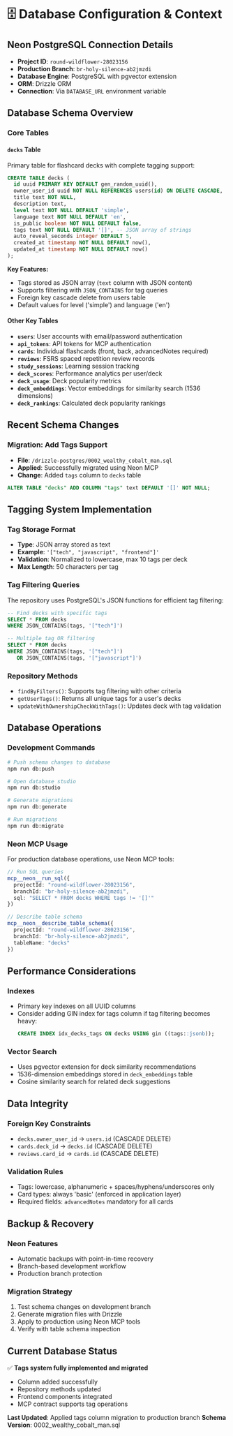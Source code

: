 # 🗄️ Database Configuration & Context

## Neon PostgreSQL Connection Details

- **Project ID**: `round-wildflower-28023156`
- **Production Branch**: `br-holy-silence-ab2jmzdi`
- **Database Engine**: PostgreSQL with pgvector extension
- **ORM**: Drizzle ORM
- **Connection**: Via `DATABASE_URL` environment variable

## Database Schema Overview

### Core Tables

#### `decks` Table
Primary table for flashcard decks with complete tagging support:

```sql
CREATE TABLE decks (
  id uuid PRIMARY KEY DEFAULT gen_random_uuid(),
  owner_user_id uuid NOT NULL REFERENCES users(id) ON DELETE CASCADE,
  title text NOT NULL,
  description text,
  level text NOT NULL DEFAULT 'simple',
  language text NOT NULL DEFAULT 'en',
  is_public boolean NOT NULL DEFAULT false,
  tags text NOT NULL DEFAULT '[]', -- JSON array of strings
  auto_reveal_seconds integer DEFAULT 5,
  created_at timestamp NOT NULL DEFAULT now(),
  updated_at timestamp NOT NULL DEFAULT now()
);
```

**Key Features:**
- Tags stored as JSON array (`text` column with JSON content)
- Supports filtering with `JSON_CONTAINS` for tag queries
- Foreign key cascade delete from users table
- Default values for level ('simple') and language ('en')

#### Other Key Tables

- **`users`**: User accounts with email/password authentication
- **`api_tokens`**: API tokens for MCP authentication
- **`cards`**: Individual flashcards (front, back, advancedNotes required)
- **`reviews`**: FSRS spaced repetition review records
- **`study_sessions`**: Learning session tracking
- **`deck_scores`**: Performance analytics per user/deck
- **`deck_usage`**: Deck popularity metrics
- **`deck_embeddings`**: Vector embeddings for similarity search (1536 dimensions)
- **`deck_rankings`**: Calculated deck popularity rankings

## Recent Schema Changes

### Migration: Add Tags Support
- **File**: `/drizzle-postgres/0002_wealthy_cobalt_man.sql`
- **Applied**: Successfully migrated using Neon MCP
- **Change**: Added `tags` column to `decks` table

```sql
ALTER TABLE "decks" ADD COLUMN "tags" text DEFAULT '[]' NOT NULL;
```

## Tagging System Implementation

### Tag Storage Format
- **Type**: JSON array stored as text
- **Example**: `'["tech", "javascript", "frontend"]'`
- **Validation**: Normalized to lowercase, max 10 tags per deck
- **Max Length**: 50 characters per tag

### Tag Filtering Queries
The repository uses PostgreSQL's JSON functions for efficient tag filtering:

```sql
-- Find decks with specific tags
SELECT * FROM decks
WHERE JSON_CONTAINS(tags, '["tech"]')

-- Multiple tag OR filtering
SELECT * FROM decks
WHERE JSON_CONTAINS(tags, '["tech"]')
   OR JSON_CONTAINS(tags, '["javascript"]')
```

### Repository Methods
- `findByFilters()`: Supports tag filtering with other criteria
- `getUserTags()`: Returns all unique tags for a user's decks
- `updateWithOwnershipCheckWithTags()`: Updates deck with tag validation

## Database Operations

### Development Commands
```bash
# Push schema changes to database
npm run db:push

# Open database studio
npm run db:studio

# Generate migrations
npm run db:generate

# Run migrations
npm run db:migrate
```

### Neon MCP Usage
For production database operations, use Neon MCP tools:

```typescript
// Run SQL queries
mcp__neon__run_sql({
  projectId: "round-wildflower-28023156",
  branchId: "br-holy-silence-ab2jmzdi",
  sql: "SELECT * FROM decks WHERE tags != '[]'"
})

// Describe table schema
mcp__neon__describe_table_schema({
  projectId: "round-wildflower-28023156",
  branchId: "br-holy-silence-ab2jmzdi",
  tableName: "decks"
})
```

## Performance Considerations

### Indexes
- Primary key indexes on all UUID columns
- Consider adding GIN index for tags column if tag filtering becomes heavy:
  ```sql
  CREATE INDEX idx_decks_tags ON decks USING gin ((tags::jsonb));
  ```

### Vector Search
- Uses pgvector extension for deck similarity recommendations
- 1536-dimension embeddings stored in `deck_embeddings` table
- Cosine similarity search for related deck suggestions

## Data Integrity

### Foreign Key Constraints
- `decks.owner_user_id` → `users.id` (CASCADE DELETE)
- `cards.deck_id` → `decks.id` (CASCADE DELETE)
- `reviews.card_id` → `cards.id` (CASCADE DELETE)

### Validation Rules
- Tags: lowercase, alphanumeric + spaces/hyphens/underscores only
- Card types: always 'basic' (enforced in application layer)
- Required fields: `advancedNotes` mandatory for all cards

## Backup & Recovery

### Neon Features
- Automatic backups with point-in-time recovery
- Branch-based development workflow
- Production branch protection

### Migration Strategy
1. Test schema changes on development branch
2. Generate migration files with Drizzle
3. Apply to production using Neon MCP tools
4. Verify with table schema inspection

## Current Database Status

✅ **Tags system fully implemented and migrated**
- Column added successfully
- Repository methods updated
- Frontend components integrated
- MCP contract supports tag operations

**Last Updated**: Applied tags column migration to production branch
**Schema Version**: 0002_wealthy_cobalt_man.sql